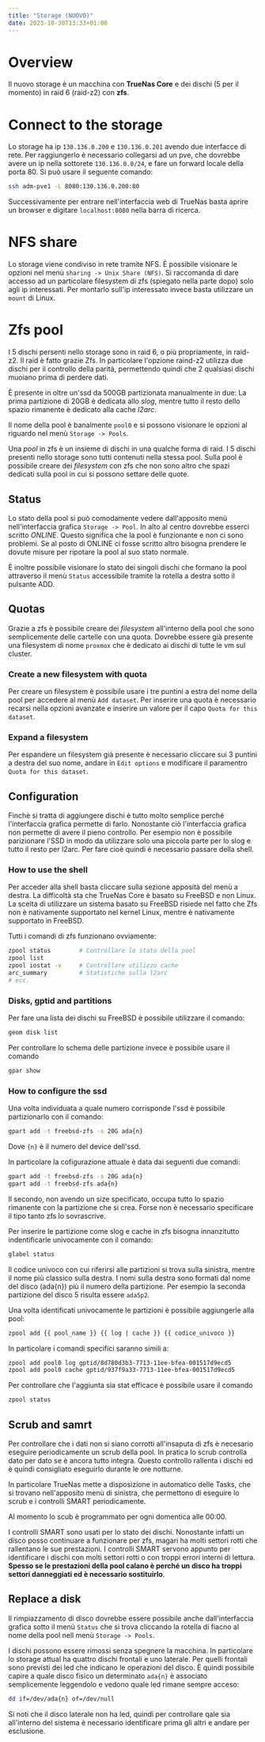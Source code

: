 ```yaml
---
title: "Storage (NUOVO)"
date: 2023-10-30T13:33+01:00
---
```


# Overview 

Il nuovo storage è un macchina con **TrueNas Core** e dei dischi (5 per il 
momento) in raid 6 (raid-z2) con **zfs**.

# Connect to the storage

Lo storage ha ip `130.136.0.200` e `130.136.0.201` avendo due interfacce di 
rete. Per raggiungerlo è necessario collegarsi ad un pve, che dovrebbe avere un 
ip nella sottorete `130.136.0.0/24`, e fare un forward locale della porta
80. Si può usare il seguente comando:
```bash
ssh adm-pve1 -L 8080:130.136.0.200:80
```
Successivamente per entrare nell'interfaccia web di TrueNas basta aprire un 
browser e digitare `localhost:8080` nella barra di ricerca.

# NFS share

Lo storage viene condiviso in rete tramite NFS. È possibile visionare le opzioni
nel menù `sharing -> Unix Share (NFS)`. Si raccomanda di dare accesso ad un 
particolare filesystem di zfs (spiegato nella parte dopo) solo agli ip 
interessati. Per montarlo sull'ip interessato invece basta utilizzare un `mount`
di Linux.

# Zfs pool

I 5 dischi persenti nello storage sono in raid 6, o più propriamente, in raid-z2.
Il raid è fatto grazie Zfs. In particolare l'opzione raind-z2 utilizza due 
dischi per il controllo della parità, permettendo quindi che 2 qualsiasi dischi
muoiano prima di perdere dati.

È presente in oltre un'ssd da 500GB partizionata manualmente in due: 
La prima partizione di 20GB è dedicata allo *slog*, mentre tutto il resto dello
spazio rimanente è dedicato alla cache *l2arc*.

Il nome della pool è banalmente `pool0` e si possono visionare le opzioni al 
riguardo nel menù `Storage -> Pools`.

Una *pool* in zfs è un insieme di dischi in una qualche forma di raid. I 5 
dischi presenti nello storage sono tutti contenuti nella stessa pool. Sulla pool
è possibile creare dei *filesystem* con zfs che non sono altro che spazi 
dedicati sulla pool in cui si possono settare delle quote.

## Status

Lo stato della pool si può comodamente vedere dall'apposito menù 
nell'interfaccia grafica `Storage -> Pool`. In alto al centro dovrebbe esserci
scritto *ONLINE*. Questo significa che la pool è funzionante e non ci sono 
problemi. Se al posto di ONLINE ci fosse scritto altro bisogna prendere le 
dovute misure per ripotare la pool al suo stato normale.

È inoltre possibile visionare lo stato dei singoli dischi che formano la pool
attraverso il menù `Status` accessibile tramite la rotella a destra sotto il 
pulsante ADD.

## Quotas

Grazie a zfs è possibile creare dei *filesystem* all'interno della pool che sono
semplicemente delle cartelle con una quota. Dovrebbe essere già presente una 
filesystem di nome `proxmox` che è dedicato ai dischi di tutte le vm sul 
cluster.

### Create a new filesystem with quota

Per creare un filesystem è possibile usare i tre puntini a estra del nome della
pool per accedere al menù `Add dataset`. Per inserire una quota è necessario
recarsi nella opzioni avanzate e inserire un valore per il capo `Quota for this 
dataset`.

### Expand a filesystem

Per espandere un filesystem già presente è necessario cliccare sui 3 puntini a
destra del suo nome, andare in `Edit options` e modificare il paramentro `Quota
for this dataset`.

## Configuration

Finchè si tratta di aggiungere dischi è tutto molto semplice perché 
l'interfaccia grafica permette di farlo. Nonostante ciò l'interfaccia grafica 
non permette di avere il pieno controllo. Per esempio non è possibile 
parizionare l'SSD in modo da utilizzare solo una piccola parte per lo slog e 
tutto il resto per l2arc. Per fare cioè quindi è necessario passare della shell.

### How to use the shell

Per acceder alla shell basta cliccare sulla sezione apposità del menù a destra.
La difficoltà sta che TrueNas Core è basato su FreeBSD e non Linux. La scelta di
utilizzare un sistema basato su FreeBSD risiede nel fatto che Zfs non è 
nativamente supportato nel kernel Linux, mentre è nativamente supportato in 
FreeBSD.

Tutti i comandi di zfs funzionano ovviamente:
```bash
zpool status        # Controllare lo stato della pool
zpool list
zpool iostat -v     # Controllare utilizzo cache
arc_summary         # Statistiche sulla l2arc
# ecc.
```

### Disks, gptid and partitions

Per fare una lista dei dischi su FreeBSD è possibile utilizzare il comando:
```bash
geom disk list
```

Per controllare lo schema delle partizione invece è possibile usare il comando
```bash
gpar show
```

### How to configure the ssd

Una volta individuata a quale numero corrisponde l'ssd è possibile partizionarlo
con il comando:
```bash
gpart add -t freebsd-zfs -s 20G ada{n}
```
Dove `{n}` è il numero del device dell'ssd.

In particolare la cofigurazione attuale è data dai seguenti due comandi:
```bash
gpart add -t freebsd-zfs -s 20G ada{n}
gpart add -t freebsd-zfs ada{n}
```
Il secondo, non avendo un size specificato, occupa tutto lo spazio rimanente con
la partizione che si crea. Forse non è necessario specificare il tipo tanto zfs
lo sovrascrive.

Per inserire le partizione come slog e cache in zfs bisogna innanzitutto 
indentificarle univocamente con il comando:
```bash
glabel status
```
Il codice univoco con cui riferirsi alle partizioni si trova sulla sinistra, 
mentre il nome più classico sulla destra. I nomi sulla destra sono formati dal
nome del disco (ada{n}) più il numero della partizione. Per esempio la seconda
partizione del disco 5 risulta essere `ada5p2`.

Una volta identificati univocamente le partizioni è possibile aggiungerle alla 
pool:
```bash
zpool add {{ pool_name }} {{ log | cache }} {{ codice_univoco }}
```

In particolare i comandi specifici saranno simili a:
```bash
zpool add pool0 log gptid/8d780d3b3-7713-11ee-bfea-001517d9ecd5
zpool add pool0 cache gptid/937f9a33-7713-11ee-bfea-001517d9ecd5
```

Per controllare che l'aggiunta sia stat efficace è possibile usare il comando
```bash
zpool status
```

## Scrub and samrt

Per controllare che i dati non si siano corrotti all'insaputa di zfs è necesario
eseguire periodicamente un scrub della pool. In pratica lo scrub controlla dato
per dato se è ancora tutto integra. Questo controllo rallenta i dischi ed è 
quindi consigliato eseguirlo durante le ore notturne.

In particolare TrueNas mette a disposizione in automatico delle Tasks, che si 
trovano nell'apposito menù di sinistra, che permettono di eseguire lo scrub e i
controlli SMART periodicamente.

Al momento lo scub è programmato per ogni domentica alle 00:00.

I controlli SMART sono usati per lo stato dei dischi. Nonostante infatti un 
disco posso continuare a funzionare per zfs, magari ha molti settori rotti che
rallentano le sue prestazioni. I controlli SMART servono appunto per 
identificare i dischi con molti settori rotti o con troppi errori interni di 
lettura. **Spesso se le prestazioni della pool calano è perché un disco ha 
troppi settori danneggiati ed è necessario sostituirlo**.

## Replace a disk

Il rimpiazzamento di disco dovrebbe essere possibile anche dall'interfaccia 
grafica sotto il menù `Status` che si trova cliccando la rotella di fiacno al 
nome della pool nell menù `Storage -> Pools`.

I dischi possono essere rimossi senza spegnere la macchina. In particolare lo 
storage attual ha quattro dischi frontali e uno laterale. Per quelli frontali
sono previsti dei led che indicano le operazioni del disco. È quindi possibile 
capire a quale disco fisico un determinato `ada{n}` è associato semplicemente
leggendolo e vedono quale led rimane sempre acceso:
```bash
dd if=/dev/ada{n} of=/dev/null
```
Si noti che il disco laterale non ha led, quindi per controllare qale sia 
all'interno del sistema è necessario identificare prima gli altri e andare per
esclusione.
